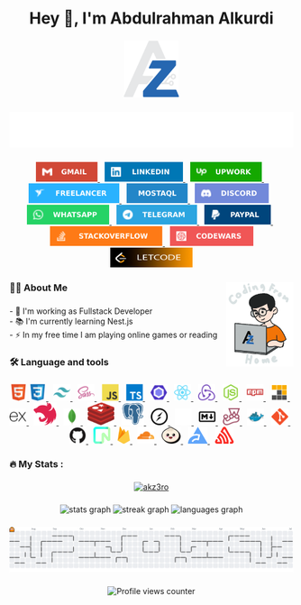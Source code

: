 <h1 align="center">Hey 👋, I'm Abdulrahman Alkurdi</h1>

###

<div align="center">
  <picture>
    <source media="(prefers-color-scheme: dark)" srcset="./assets/brand/dark/dark-logo-svg.svg">
    <source media="(prefers-color-scheme: light)" srcset="./assets/brand/light/light-logo-svg.svg">
    <img
      src="./assets/brand/dark/dark-logo-svg.svg"
      alt="Abdulrahman Alkurdi Logo"
      height="100"
  />
  </picture>
</div>

###

<div align="center">
  <img
      src="./assets/banner/fullstack-developer.svg"
      alt="Typing SVG"
  />
</div>

###

<div align="center">
  <a href="mailto:abdulrahman.mahmoud.alkurdi@gmail.com"
    ><img src="./assets/about/gmail.svg" height="35" alt="gmail logo" />
  </a>
 <img width="5" />
  <a
    href="https://www.linkedin.com/in/ak-zero/"
    target="_blank"
    rel="noopener noreferrer"
    ><img src="./assets/about/linkedin.svg" height="35" alt="linkedin logo" />
  </a>
 <img width="5" />
  <a
    href="https://www.upwork.com/freelancers/~01b43b0a08fe7e1b4d"
    target="_blank"
    rel="noopener noreferrer"
    ><img src="./assets/about/upwork.svg" height="35" alt="upwork logo" />
  </a>
 <img width="5" />
  <a
    href="https://www.freelancer.com/u/akz3ro?frm=akz3ro&sb=t"
    target="_blank"
    rel="noopener noreferrer"
    ><img src="./assets/about/freelancer.svg" height="35" alt="freelancer logo" />
  </a>
 <img width="5" />
  <a
    href="https://mostaql.com/u/AkZeRo"
    target="_blank"
    rel="noopener noreferrer"
    ><img src="./assets/about/mostaql.svg" height="35" alt="mostaql logo" />
  </a>
 <img width="5" />
  <a
    href="https://discordapp.com/users/akzero"
    target="_blank"
    rel="noopener noreferrer"
    ><img src="./assets/about/discord.svg" height="35" alt="discord logo"
  /></a>
 <img width="5" />
  <a
    href="https://wa.me/+201224620279"
    target="_blank"
    rel="noopener noreferrer"
    ><img src="./assets/about/whatsapp.svg" height="35" alt="whatsapp logo" />
  </a>
 <img width="5" />
  <a href="https://t.me/akz3ro" target="_blank" rel="noopener noreferrer"
    ><img src="./assets/about/telegram.svg" height="35" alt="telegram logo" />
  </a>
 <img width="5" />
  <a href="http://paypal.me/akz3ro" target="_blank" rel="noopener noreferrer"
    ><img src="./assets/about/paypal.svg" height="35" alt="paypal logo" />
  </a>
 <img width="5" />
  <a
    href="https://stackoverflow.com/users/21896174/abdulrahman-alkurdi?tab=profile"
    target="_blank"
    rel="noopener noreferrer"
    ><img
      src="./assets/about/stack-overflow.svg"
      height="35"
      alt="stackoverflow logo"
    />
  </a>
 <img width="5" />
  <a
    href="https://www.codewars.com/users/akzero"
    target="_blank"
    rel="noopener noreferrer"
    ><img
      src="./assets/about/code-wars.svg"
      height="35"
      alt="codewars logo"
    />
  </a>
  <a
    href="https://leetcode.com/u/akzero/"
    target="_blank"
    rel="noopener noreferrer"
    ><img
      src="./assets/about/letcode.svg"
      height="35"
      alt="letcode logo"
    />
  </a>
</div>

###

<picture>
  <source media="(prefers-color-scheme: dark)" srcset="./assets/brand/dark/dark-coding-from-home.gif">
  <source media="(prefers-color-scheme: light)" srcset="./assets/brand/light/light-coding-from-home.gif">
  <img src="./assets/brand/dark/dark-coding-from-home.gif" alt="Coding From Home" align="right" height="150">
</picture>

###

<h3 align="left">👩‍💻 About Me</h3>

###

<p align="left">
  - 🔭 I'm working as Fullstack Developer <br />- 📚 I'm currently learning
  Nest.js <br />- ⚡ In my free time I am playing online games or reading
</p>

###

<h3 align="left">🛠 Language and tools</h3>

###

<div align="center">
  <a href="https://www.w3.org/html/" target="_blank" rel="noreferrer">
    <img
      src="./assets/tech-stack/html5-original.svg"
      height="30"
      alt="html5 logo"
    />
  </a>

  <a href="https://www.w3schools.com/css/" target="_blank" rel="noreferrer">
    <img
      src="./assets/tech-stack/css3-original.svg"
      height="30"
      alt="css3 logo"
    />
  </a>

   <img width="5" />
  <a href="https://tailwindcss.com/" target="_blank" rel="noreferrer">
    <img
      src="./assets/tech-stack/tailwindcss-icon.svg"
      height="30"
      alt="tailwindcss logo"
    />
  </a>

   <img width="5" />
  <a href="https://sass-lang.com" target="_blank" rel="noreferrer">
    <img
      src="./assets/tech-stack/sass-original.svg"
      height="30"
      alt="sass logo"
    />
  </a>

   <img width="5" />
  <a
    href="https://developer.mozilla.org/en-US/docs/Web/JavaScript"
    target="_blank"
    rel="noreferrer"
  >
    <img
      src="./assets/tech-stack/javascript-original.svg"
      height="30"
      alt="javascript logo"
    />
  </a>

   <img width="5" />
  <a href="https://www.typescriptlang.org/" target="_blank" rel="noreferrer">
    <img
      src="./assets/tech-stack/typescript-original.svg"
      height="30"
      alt="typescript logo"
    />
  </a>

   <img width="5" />
  <a href="https://eslint.org/" target="_blank" rel="noreferrer">
    <img
      src="./assets/tech-stack/eslint-original.svg"
      height="30"
      alt="eslint logo"
    />
  </a>

   <img width="5" />
  <a href="https://reactjs.org/" target="_blank" rel="noreferrer">
    <img
      src="./assets/tech-stack/react-original.svg"
      height="30"
      alt="react logo"
    />
  </a>

   <img width="5" />
  <a href="https://redux.js.org" target="_blank" rel="noreferrer">
    <img
      src="./assets/tech-stack/redux-original.svg"
      height="30"
      alt="redux logo"
    />
  </a>

   <img width="5" />
  <a href="https://nodejs.org" target="_blank" rel="noreferrer">
    <img
      src="./assets/tech-stack/nodejs-original.svg"
      height="30"
      1
      alt="nodejs logo"
    />
  </a>

   <img width="5" />
  <a href="https://www.npmjs.com/" target="_blank" rel="noreferrer">
    <img
      src="./assets/tech-stack/npm-original-wordmark.svg"
      height="30"
      alt="npm logo"
    />
  </a>
   <img width="5" />
  <a href="https://pnpm.io/" target="_blank" rel="noreferrer">
    <img
      src="./assets/tech-stack/file-type-light-pnpm.svg"
      height="30"
      alt="npm logo"
    />
  </a>

   <img width="5" />
  <a href="https://expressjs.com/" target="_blank" rel="noreferrer">
    <img
      src="./assets/tech-stack/express-original.svg"
      height="30"
      alt="express logo"
    />
  </a>

  <img width="5" />
  <a href="https://nestjs.com/" target="_blank" rel="noreferrer">
    <img src="./assets/tech-stack/nestjs.svg" height="40" alt="nestjs logo"  />
  </a>

   <img width="5" />
  <a href="https://www.mongodb.com/" target="_blank" rel="noreferrer">
    <img
      src="./assets/tech-stack/mongodb-original.svg"
      height="30"
      alt="mongodb logo"
    />
  </a>

  <img width="5" />
  <a href="https://redis.io/" target="_blank" rel="noreferrer">
    <img src="./assets/tech-stack/redis.svg" height="40" alt="redis logo"  />
  </a>

  <img width="5" />
  <a href="https://www.postgresql.org/" target="_blank" rel="noreferrer">
    <img src="./assets/tech-stack/postgresql-plain.svg" height="40" alt="redis logo"  />
  </a>

   <img width="5" />
  <a href="https://socket.io/" target="_blank" rel="noreferrer">
    <img
      src="./assets/tech-stack/socketio-original.svg"
      height="30"
      alt="socketio logo"
    />
  </a>

   <img width="5" />
  <a href="https://nextjs.org/" target="_blank" rel="noreferrer">

  <picture>
      <!-- Dark mode trophy -->
      <source
        media="(prefers-color-scheme: dark)"
        srcset="./assets/tech-stack/next-white.png"
      />
      <!-- Light mode trophy -->
      <source
        media="(prefers-color-scheme: light)"
        srcset="./assets/tech-stack/nextjs-original.svg"
      />
      <!-- Fallback (light) -->
      <img
      src="./assets/tech-stack/next-white.png"
      height="30"
      alt="nextjs logo"
    />
    </picture>
  </a>

   <img width="5" />
  <a href="https://www.markdownguide.org/" target="_blank" rel="noreferrer">
    <img
      src="./assets/tech-stack/markdown-original.svg"
      height="30"
      alt="markdown logo"
    />
  </a>

   <img width="5" />
  <a href="https://jestjs.io" target="_blank" rel="noreferrer">
    <img
      src="./assets/tech-stack/jest-plain.svg"
      height="30"
      alt="jest logo"
    />
  </a>

   <img width="5" />
  <a href="https://www.docker.com/" target="_blank" rel="noreferrer">
    <img
      src="./assets/tech-stack/docker-original.svg"
      height="30"
      alt="docker logo"
    />
  </a>

   <img width="5" />
  <a href="https://git-scm.com/" target="_blank" rel="noreferrer">
    <img
      src="./assets/tech-stack/git-original.svg"
      height="30"
      alt="git logo"
    />
  </a>

   <img width="5" />
  <a href="https://github.com/" target="_blank" rel="noreferrer">
    <img
      src="./assets/tech-stack/github-original.svg"
      height="30"
      alt="github logo"
    />
  </a>

  <img width="5" />
  <a href="https://neon.tech/" target="_blank" rel="noreferrer">
    <img
      src="./assets/tech-stack/neon.svg"
      height="30"
      alt="neon logo"
    />
  </a>

  <img width="5" />
  <a href="https://firebase.google.com/" target="_blank" rel="noreferrer">
    <img
      src="./assets/tech-stack/firebase.svg"
      height="30"
      alt="firebase logo"
    />
  </a>

  <img width="5" />
  <a href="https://www.cloudflare.com/" target="_blank" rel="noreferrer">
    <img
      src="./assets/tech-stack/cloudflare.svg"
      height="30"
      alt="cloudflare logo"
    />
  </a>

  <img width="5" />
  <a href="https://bun.sh/" target="_blank" rel="noreferrer">
    <img
      src="./assets/tech-stack/bun.svg"
      height="30"
      alt="bun logo"
    />
  </a>

  <img width="5" />
  <a href="https://biomejs.dev/" target="_blank" rel="noreferrer">
    <img
      src="./assets/tech-stack/biome.svg"
      height="30"
      alt="biome logo"
    />
  </a>

  <img width="5" />
  <a href="https://sentry.io/" target="_blank" rel="noreferrer">
    <img
      src="./assets/tech-stack/sentry.svg"
      height="30"
      alt="sentry logo"
    />
  </a>

</div>

###

<h3 align="left">🔥 My Stats :</h3>

###

<p align="center">
  <a href="https://github.com/ryo-ma/github-profile-trophy">
    <picture>
      <!-- Dark mode trophy -->
      <source
        media="(prefers-color-scheme: dark)"
        srcset="https://github-profile-trophy.vercel.app/?username=akz3ro&theme=dracula"
      />
      <!-- Light mode trophy -->
      <source
        media="(prefers-color-scheme: light)"
        srcset="https://github-profile-trophy.vercel.app/?username=akz3ro&theme=light"
      />
      <!-- Fallback (light) -->
      <img
        alt="akz3ro"
        src="https://github-profile-trophy.vercel.app/?username=akz3ro&theme=light"
      />
    </picture>
  </a>
</p>

###

<div align="center">
  <!-- GitHub Stats -->
  <picture>
    <source
      media="(prefers-color-scheme: dark)"
      srcset="https://github-readme-stats.vercel.app/api?username=akz3ro&show_icons=true&theme=dracula&locale=en"
    />
    <source
      media="(prefers-color-scheme: light)"
      srcset="https://github-readme-stats.vercel.app/api?username=akz3ro&show_icons=true&theme=light&locale=en"
    />
    <img
      height="150"
      alt="stats graph"
      src="https://github-readme-stats.vercel.app/api?username=akz3ro&show_icons=true&theme=light&locale=en"
    />
  </picture>

  <!-- Streak Graph -->
  <picture>
    <source
      media="(prefers-color-scheme: dark)"
      srcset="https://streak-stats.demolab.com?user=akz3ro&mode=daily&theme=dracula&locale=en"
    />
    <source
      media="(prefers-color-scheme: light)"
      srcset="https://streak-stats.demolab.com?user=akz3ro&mode=daily&theme=light&locale=en"
    />
    <img
      height="150"
      alt="streak graph"
      src="https://streak-stats.demolab.com?user=akz3ro&mode=daily&theme=light&locale=en"
    />
  </picture>

  <!-- Top Languages -->
  <picture>
    <source
      media="(prefers-color-scheme: dark)"
      srcset="https://github-readme-stats.vercel.app/api/top-langs?username=akz3ro&layout=compact&langs_count=5&theme=dracula&locale=en"
    />
    <source
      media="(prefers-color-scheme: light)"
      srcset="https://github-readme-stats.vercel.app/api/top-langs?username=akz3ro&layout=compact&langs_count=5&theme=light&locale=en"
    />
    <img
      height="150"
      alt="languages graph"
      src="https://github-readme-stats.vercel.app/api/top-langs?username=akz3ro&layout=compact&langs_count=5&theme=light&locale=en"
    />
  </picture>
</div>

###

<div align="center">
  <picture>
    <source media="(prefers-color-scheme: dark)" srcset="https://raw.githubusercontent.com/akz3ro/akz3ro/output/pacman-contribution-graph-dark.svg">
    <source media="(prefers-color-scheme: light)" srcset="https://raw.githubusercontent.com/akz3ro/akz3ro/output/pacman-contribution-graph.svg">
    <img alt="pacman contribution graph" src="https://raw.githubusercontent.com/akz3ro/akz3ro/output/pacman-contribution-graph.svg">
  </picture>
</div>

###

<!-- Snake Animation -->
<!-- <div align="center">
  <picture>
    <source
      media="(prefers-color-scheme: dark)"
      srcset="https://raw.githubusercontent.com/akz3ro/akz3ro/output/snake-dark.svg"
    />
    Light‑mode snake
    <source
      media="(prefers-color-scheme: light)"
      srcset="https://raw.githubusercontent.com/akz3ro/akz3ro/output/snake-light.svg"
    />
    fallback
    <img
      src="https://raw.githubusercontent.com/akz3ro/akz3ro/output/snake-dark.svg"
      alt="Snake animation"
    />
  </picture>
</div>

###-->

<div align="center">
  <img
      src="https://profile-counter.glitch.me/akz3ro/count.svg?"
      alt="Profile views counter"
    />
</div>

###